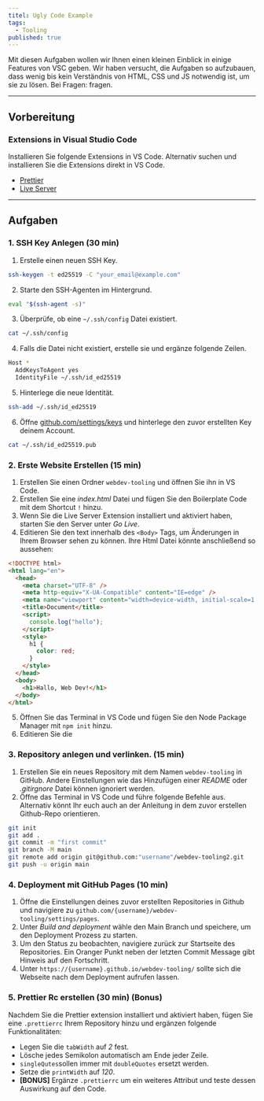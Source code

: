 ```yaml
---
titel: Ugly Code Example
tags:
  - Tooling
published: true
---
```


Mit diesen Aufgaben wollen wir Ihnen einen kleinen Einblick in einige Features von VSC geben. Wir haben versucht, die Aufgaben so aufzubauen, dass wenig bis kein Verständnis von HTML, CSS und JS notwendig ist, um sie zu lösen. Bei Fragen: fragen.

---

## Vorbereitung

### Extensions in Visual Studio Code

Installieren Sie folgende Extensions in VS Code. Alternativ suchen und installieren Sie die Extensions direkt in VS Code.

- [Prettier](https://marketplace.visualstudio.com/items?itemName=esbenp.prettier-vscode)
- [Live Server](https://marketplace.visualstudio.com/items?itemName=ritwickdey.LiveServer)

---

## Aufgaben

### 1. SSH Key Anlegen (30 min)

1. Erstelle einen neuen SSH Key.

```bash
ssh-keygen -t ed25519 -C "your_email@example.com" 
```

2. Starte den SSH-Agenten im Hintergrund.
```bash
eval "$(ssh-agent -s)"
```

3. Überprüfe, ob eine `~/.ssh/config` Datei existiert. 
```bash
cat ~/.ssh/config
```
4. Falls die Datei nicht existiert, erstelle sie und ergänze folgende Zeilen.
```bash
Host *
  AddKeysToAgent yes
  IdentityFile ~/.ssh/id_ed25519
```

5. Hinterlege die neue Identität.
```bash
ssh-add ~/.ssh/id_ed25519
```

6. Öffne [github.com/settings/keys](https://github.com/settings/keys) und hinterlege den zuvor erstellten Key deinem Account.
```bash
cat ~/.ssh/id_ed25519.pub
```


### 2. Erste Website Erstellen (15 min)

1. Erstellen Sie einen Ordner `webdev-tooling` und öffnen Sie ihn in VS Code.
2. Erstellen Sie eine _index.html_ Datei und fügen Sie den Boilerplate Code mit dem Shortcut `!` hinzu.
3. Wenn Sie die Live Server Extension installiert und aktiviert haben, starten Sie den Server unter _Go Live_.
4. Editieren Sie den text innerhalb des `<Body>` Tags, um Änderungen in Ihrem Browser sehen zu können. Ihre Html Datei könnte anschließend so aussehen:

```html
<!DOCTYPE html>
<html lang="en">
  <head>
    <meta charset="UTF-8" />
    <meta http-equiv="X-UA-Compatible" content="IE=edge" />
    <meta name="viewport" content="width=device-width, initial-scale=1.0" />
    <title>Document</title>
    <script>
      console.log("hello");
    </script>
    <style>
      h1 {
        color: red;
      }
    </style>
  </head>
  <body>
    <h1>Hallo, Web Dev!</h1>
  </body>
</html>
```

5. Öffnen Sie das Terminal in VS Code und fügen Sie den Node Package Manager mit `npm init` hinzu.
6. Editieren Sie die


### 3. Repository anlegen und verlinken. (15 min) 

1. Erstellen Sie ein neues Repository mit dem Namen `webdev-tooling` in GitHub. Andere Einstellungen wie das Hinzufügen einer _README_ oder  _.gitirgnore_ Datei können ignoriert werden.
2. Öffne das Terminal in VS Code und führe folgende Befehle aus. Alternativ könnt Ihr euch auch an der Anleitung in dem zuvor erstellen Github-Repo orientieren.

```bash
git init
git add .
git commit -m "first commit"
git branch -M main
git remote add origin git@github.com:"username"/webdev-tooling2.git
git push -u origin main
```

### 4. Deployment mit GitHub Pages (10 min)

1. Öffne die Einstellungen deines zuvor erstellten Repositories in Github und navigiere zu `github.com/{username}/webdev-tooling/settings/pages`.
2. Unter _Build and deployment_ wähle den Main Branch und speichere, um den Deployment Prozess zu starten.
3. Um den Status zu beobachten, navigiere zurück zur Startseite des Repositories. Ein Oranger Punkt neben der letzten Commit Message gibt Hinweis auf den Fortschritt.
4. Unter `https://{username}.github.io/webdev-tooling/` sollte sich die Webseite nach dem Deployment aufrufen lassen.



### 5. Prettier Rc erstellen (30 min) (Bonus)

Nachdem Sie die Prettier extension installiert und aktiviert haben, fügen Sie eine `.prettierrc` Ihrem Repository hinzu und ergänzen folgende Funktionalitäten:

- Legen Sie die `tabWidth` auf _2_ fest.
- Lösche jedes Semikolon automatisch am Ende jeder Zeile.
- `singleQutes`sollen immer mit `doubleQuotes` ersetzt werden.
- Setze die `printWidth` auf _120_.
- **[BONUS]** Ergänze `.prettierrc` um ein weiteres Attribut und teste dessen Auswirkung auf den Code.



